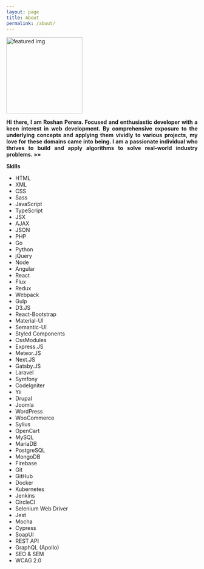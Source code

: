```yaml
---
layout: page
title: About
permalink: /about/
---
```

<main class="grid-container">
    <article class="featured">
        <div id="test" onmousedown='return false;' onselectstart='return false;'>
            <img class="center-block" src="https://avatars.githubusercontent.com/u/68834456?v=4" alt="featured img" width="200" height="200" role="img" />
        </div>
        <div style="text-align: justify;">   
            <div id="test" onmousedown='return false;' onselectstart='return false;'>
                <p><b>Hi there, I am Roshan Perera. Focused and enthusiastic developer with a keen interest in web development. By comprehensive exposure to the underlying concepts and applying them vividly to various projects, my love for these domains came into being. I am a passionate individual who thrives to build and apply algorithms to solve real-world industry problems.&nbsp;&raquo;&raquo;</b></p>
            </div>
        </div>
    </article>
</main>

<div class="skills">
    <div id="test" onmousedown='return false;' onselectstart='return false;'>
        <p><b>Skills</b></p>
        <ul>
            <li>HTML</li>
            <li>XML</li>
            <li>CSS</li>
            <li>Sass</li>
            <li>JavaScript</li>
            <li>TypeScript</li>
            <li>JSX</li>
            <li>AJAX</li>
            <li>JSON</li>
            <li>PHP</li>
            <li>Go</li>
            <li>Python</li>
            <li>jQuery</li>
            <li>Node</li>
            <li>Angular</li>
            <li>React</li>
            <li>Flux</li>
            <li>Redux</li>
            <li>Webpack</li>
            <li>Gulp</li>
            <li>D3.JS</li>
            <li>React-Bootstrap</li>
            <li>Material-UI</li>
            <li>Semantic-UI</li>   
            <li>Styled Components</li>
            <li>CssModules</li>
            <li>Express.JS</li>
            <li>Meteor.JS</li>
            <li>Next.JS</li>
            <li>Gatsby.JS</li>
            <li>Laravel</li>
            <li>Symfony</li>
            <li>CodeIgniter</li>
            <li>Yii</li>
            <li>Drupal</li>  
            <li>Joomla</li>            
            <li>WordPress</li>
            <li>WooCommerce</li>
            <li>Sylius</li>
            <li>OpenCart</li>
            <li>MySQL</li>
            <li>MariaDB</li>
            <li>PostgreSQL</li>
            <li>MongoDB</li>
            <li>Firebase</li>
            <li>Git</li>
            <li>GitHub</li>
            <li>Docker</li>
            <li>Kubernetes</li>
            <li>Jenkins</li>
            <li>CircleCI</li>
            <li>Selenium Web Driver</li>
            <li>Jest</li>
            <li>Mocha</li>
            <li>Cypress</li>
            <li>SoapUI</li>
            <li>REST API</li>
            <li>GraphQL (Apollo)</li>
            <li>SEO & SEM</li>
            <li>WCAG 2.0</li>
        </ul>
    </div>
</div>

<script src="/js/jquery.min.js"></script>
<link rel="stylesheet" type="text/css" href="/css/styles.css"/>